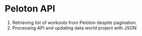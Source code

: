 Peloton API
===

1. Retrieving list of workouts from Peloton despite pagination.
2. Processing API and updating data.world project with JSON
